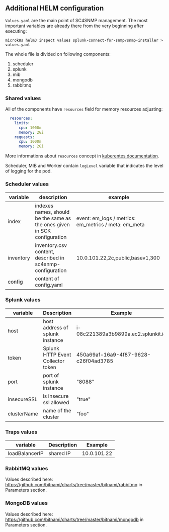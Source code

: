 ## Additional HELM configuration

`Values.yaml` are the main point of SC4SNMP management. The most important variables are already there from the very beginning 
after executing:
```
microk8s helm3 inspect values splunk-connect-for-snmp/snmp-installer > values.yaml
```
The whole file is divided on following components:

1. scheduler
2. splunk
3. mib
4. mongodb
5. rabbitmq

### Shared values
All of the components have `resources` field for memory resources adjusting:
```yaml
  resources:
    limits:
      cpu: 1000m
      memory: 2Gi
    requests:
      cpu: 1000m
      memory: 2Gi
```
More informations about `resources` concept in [kuberentes documentation](https://kubernetes.io/docs/concepts/configuration/manage-resources-containers/).

Scheduler, MIB and Worker contain `logLevel` variable that indicates the level of logging for the pod.

### Scheduler values
| variable | description | example
| --- | --- | --- |
| index | indexes names, should be the same as the ones given in SCK configuration | event: em_logs / metrics: em_metrics / meta: em_meta |
| inventory | inventory.csv content, described in sc4snmp-configuration | 10.0.101.22,2c,public,basev1,300 |
| config | content of config.yaml | |

### Splunk values
| variable   | Description  | Example  | 
|---|---|---|
| host | host address of splunk instance   | i-08c221389a3b9899a.ec2.splunkit.io  | 
| token | Splunk HTTP Event Collector token  | 450a69af-16a9-4f87-9628-c26f04ad3785  |
| port | port of splunk instance    | "8088"  |
| insecureSSL | is insecure ssl allowed | "true" |
| clusterName | name of the cluster | "foo" |

### Traps values
| variable   | Description  | Example  | 
|---|---|---|
| loadBalancerIP | shared IP  | 10.0.101.22 |

### RabbitMQ values
Values described here: https://github.com/bitnami/charts/tree/master/bitnami/rabbitmq in Parameters section.

### MongoDB values
Values described here: https://github.com/bitnami/charts/tree/master/bitnami/mongodb in Parameters section.